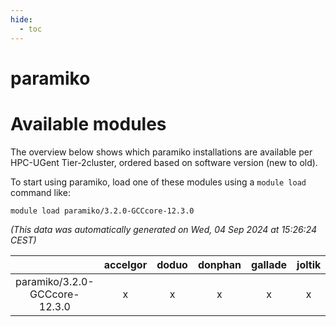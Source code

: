```yaml
---
hide:
  - toc
---
```


paramiko
========

# Available modules


The overview below shows which paramiko installations are available per HPC-UGent Tier-2cluster, ordered based on software version (new to old).

To start using paramiko, load one of these modules using a `module load` command like:

```shell
module load paramiko/3.2.0-GCCcore-12.3.0
```

*(This data was automatically generated on Wed, 04 Sep 2024 at 15:26:24 CEST)*  

| |accelgor|doduo|donphan|gallade|joltik|shinx|skitty|
| :---: | :---: | :---: | :---: | :---: | :---: | :---: | :---: |
|paramiko/3.2.0-GCCcore-12.3.0|x|x|x|x|x|x|x|
